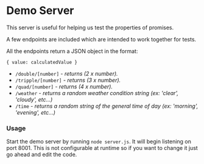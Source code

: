 # Demo Server

This server is useful for helping us test the properties of promises.

A few endpoints are included which are intended to work together for tests.

All the endpoints return a JSON object in the format:

`{ value: calculatedValue }`

 - `/double/[number]` - *returns (2 x number).*
 - `/tripple/[number]` - *returns (3 x number).*
 - `/quad/[number]` - *returns (4 x number).*  
 - `/weather` - *returns a random weather condition string (ex: 'clear', 'cloudy', etc...)*
 - `/time` - *returns a random string of the general time of day (ex: 'morning', 'evening', etc...)*

### Usage

Start the demo server by running `node server.js`. It will begin listening on port 8001. This is not configurable at runtime so if you want to change it just go ahead and edit the code.
